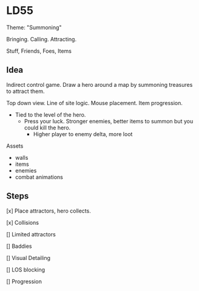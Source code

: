 # LD55

Theme: "Summoning"

Bringing. Calling. Attracting.

Stuff, Friends, Foes, Items


## Idea

Indirect control game. Draw a hero around a map by summoning treasures to attract them.

Top down view.
Line of site logic.
Mouse placement.
Item progression.
- Tied to the level of the hero.
  - Press your luck. Stronger enemies, better items to summon but you could kill the hero.
    - Higher player to enemy delta, more loot

Assets
- walls
- items
- enemies
- combat animations


## Steps

[x] Place attractors, hero collects.

[x] Collisions

[] Limited attractors

[] Baddies

[] Visual Detailing

[] LOS blocking

[] Progression
